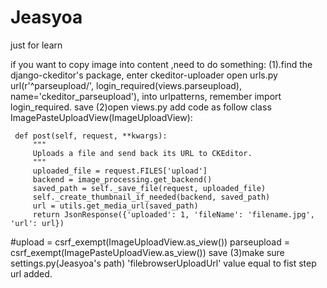 # Jeasyoa
just for learn


if you want to copy image into content ,need to do something:
(1).find the django-ckeditor's package, enter ckeditor-uploader
open urls.py
url(r'^parseupload/', login_required(views.parseupload), name='ckeditor_parseupload'), into urlpatterns, remember import login_required.
save
(2)open views.py
add code as follow
class ImagePasteUploadView(ImageUploadView):

     def post(self, request, **kwargs):
         """
         Uploads a file and send back its URL to CKEditor.
         """
         uploaded_file = request.FILES['upload']
         backend = image_processing.get_backend()
         saved_path = self._save_file(request, uploaded_file)
         self._create_thumbnail_if_needed(backend, saved_path)
         url = utils.get_media_url(saved_path)
         return JsonResponse({'uploaded': 1, 'fileName': 'filename.jpg', 'url': url})
#upload = csrf_exempt(ImageUploadView.as_view())
parseupload = csrf_exempt(ImagePasteUploadView.as_view())
save
(3)make sure settings.py(Jeasyoa's path)
'filebrowserUploadUrl' value equal to fist step url added.

